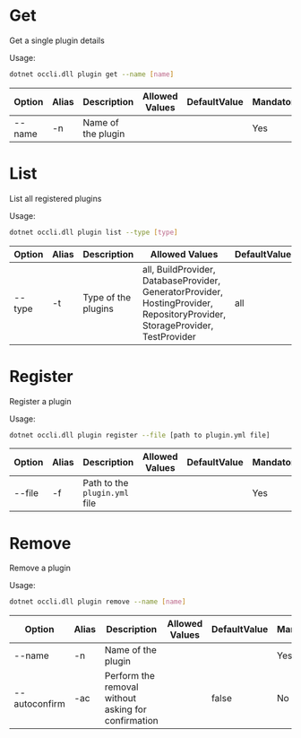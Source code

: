 # Get
Get a single plugin details

Usage: 
```sh
dotnet occli.dll plugin get --name [name]
```

| Option | Alias | Description | Allowed Values | DefaultValue | Mandatory |
| --- | --- | --- | --- | --- | --- |
| --name | -n | Name of the plugin ||| Yes |

# List
List all registered plugins

Usage: 
```sh
dotnet occli.dll plugin list --type [type]
```

| Option | Alias | Description | Allowed Values | DefaultValue | Mandatory |
| --- | --- | --- | --- | --- | --- |
| --type | -t | Type of the plugins | all, BuildProvider, DatabaseProvider, GeneratorProvider, HostingProvider, RepositoryProvider, StorageProvider, TestProvider | all | No |

# Register
Register a plugin

Usage: 
```sh
dotnet occli.dll plugin register --file [path to plugin.yml file]
``` 

| Option | Alias | Description | Allowed Values | DefaultValue | Mandatory |
| --- | --- | --- | --- | --- | --- |
| --file | -f | Path to the `plugin.yml` file ||| Yes |

# Remove
Remove a plugin

Usage: 
```sh
dotnet occli.dll plugin remove --name [name]
``` 

| Option | Alias | Description | Allowed Values | DefaultValue | Mandatory |
| --- | --- | --- | --- | --- | --- |
| --name | -n | Name of the plugin ||| Yes |
| --autoconfirm | -ac | Perform the removal without asking for confirmation || false | No |
